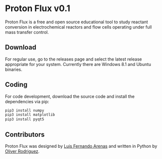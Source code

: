 # Proton Flux v0.1
Proton Flux is a free and open source educational tool to study reactant conversion in electrochemical reactors and flow cells operating under full mass transfer control.

## Download
For regular use, go to the releases page and select the latest release appropriate for your system. Currently there are Windows 8.1 and Ubuntu binaries.

## Coding
For code development, download the source code and install the dependencies via pip:

```python
pip3 install numpy
pip3 install matplotlib
pip3 install pyqt5
```

## Contributors
Proton Flux was designed by [Luis Fernando Arenas](https://twitter.com/LF_Arenas) and written in Python by [Oliver Rodriguez](https://twitter.com/ol1v3r).


